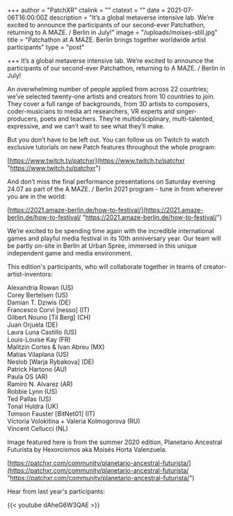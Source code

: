 +++
author = "PatchXR"
ctalink = ""
ctatext = ""
date = 2021-07-06T16:00:00Z
description = "It’s a global metaverse intensive lab. We’re excited to announce the participants of our second-ever Patchathon, returning to A MAZE. / Berlin in July!"
image = "/uploads/moises-still.jpg"
title = "Patchathon at A MAZE. Berlin brings together worldwide artist participants"
type = "post"

+++
It’s a global metaverse intensive lab. We’re excited to announce the participants of our second-ever Patchathon, returning to A MAZE. / Berlin in July!

An overwhelming number of people applied from across 22 countries; we’ve selected twenty-one artists and creators from 10 countries to join. They cover a full range of backgrounds, from 3D artists to composers, coder-musicians to media art researchers, VR experts and singer-producers, poets and teachers. They’re multidisciplinary, multi-talented, expressive, and we can’t wait to see what they’ll make.

But you don’t have to be left out. You can follow us on Twitch to watch exclusive tutorials on new Patch features throughout the whole program:

[https://www.twitch.tv/patchxr](https://www.twitch.tv/patchxr "https://www.twitch.tv/patchxr")

And don’t miss the final performance presentations on Saturday evening 24.07 as part of the A MAZE. / Berlin 2021 program - tune in from wherever you are in the world:

[https://2021.amaze-berlin.de/how-to-festival/](https://2021.amaze-berlin.de/how-to-festival/ "https://2021.amaze-berlin.de/how-to-festival/")

We’re excited to be spending time again with the incredible international games and playful media festival in its 10th anniversary year. Our team will be partly on-site in Berlin at Urban Spree, immersed in this unique independent game and media environment.

This edition's participants, who will collaborate together in teams of creator-artist-inventors:

Alexandria Rowan (US)  
Corey Bertelsen (US)  
Damian T. Dziwis (DE)  
Francesco Corvi \[nesso\] (IT)  
Gilbert Nouno \[Til Berg\] (CH)  
Juan Orjuela (DE)  
Laura Luna Castillo (US)  
Louis-Louise Kay (FR)  
Malitzin Cortes & Ivan Abreu (MX)  
Matias Vilaplana (US)  
Neslob \[Warja Rybakova\] (DE)  
Patrick Hartono (AU)  
Paula OS (AR)  
Ramiro N. Alvarez (AR)  
Robbie Lynn (US)  
Ted Pallas (US)  
Tonal Huldra (UK)  
Tomson Fauster \[BitNet01\] (IT)  
Victoria Volokitina + Valeria Kolmogorova (RU)  
Vincent Cellucci (NL)

Image featured here is from the summer 2020 edition, Planetario Ancestral Futurista by Hexorcismos aka Moisés Horta Valenzuela.

[https://patchxr.com/community/planetario-ancestral-futurista/](https://patchxr.com/community/planetario-ancestral-futurista/ "https://patchxr.com/community/planetario-ancestral-futurista/")

Hear from last year's participants:

{{< youtube dAheG6W3QAE >}}